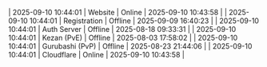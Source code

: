 | 2025-09-10 10:44:01 | Website | Online | 2025-09-10 10:43:58 |
| 2025-09-10 10:44:01 | Registration | Offline | 2025-09-09 16:40:23 |
| 2025-09-10 10:44:01 | Auth Server | Offline | 2025-08-18 09:33:31 |
| 2025-09-10 10:44:01 | Kezan (PvE) | Offline | 2025-08-03 17:58:02 |
| 2025-09-10 10:44:01 | Gurubashi (PvP) | Offline | 2025-08-23 21:44:06 |
| 2025-09-10 10:44:01 | Cloudflare | Online | 2025-09-10 10:43:58 |
